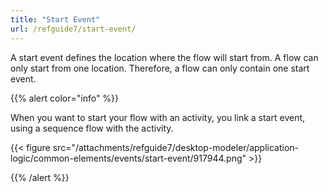 ```yaml
---
title: "Start Event"
url: /refguide7/start-event/
---
```


A start event defines the location where the flow will start from. A flow can only start from one location. Therefore, a flow can only contain one start event.

{{% alert color="info" %}}

When you want to start your flow with an activity, you link a start event, using a sequence flow with the activity.

{{< figure src="/attachments/refguide7/desktop-modeler/application-logic/common-elements/events/start-event/917944.png" >}}

{{% /alert %}}
